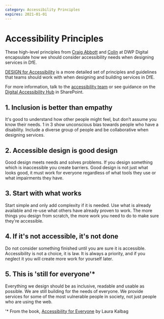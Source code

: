 ```yaml
---
category: Accessibility Principles
expires: 2021-01-01
---
```


# Accessibility Principles

These high-level principles from [Craig Abbott](https://twitter.com/abbott567) and [Colin](https://twitter.com/htmlandbacon) at DWP Digital encapsulate how we should consider accessibility needs when designing services in DfE.

[DESIGN for Accessibility](https://educationgovuk.sharepoint.com/:w:/r/sites/lvewp00043/Shared%20Documents/Design%20Principles.docx) is a more detailed set of principles and guidelines that teams should work with when designing and building services in DfE.

For more information, talk to the [accessibility team](mailto:Accessibility.Support@education.gov.uk) or see guidance on the [Digital Accessibility Hub](https://educationgovuk.sharepoint.com/sites/lvewp00043/SitePages/Digital-Accessibility-Hub-Home.aspx) in SharePoint.

## 1. Inclusion is better than empathy

It's good to understand how other people might feel, but don’t assume you know their needs. 1 in 3 show unconscious bias towards people who have a disability. Include a diverse group of people and be collaborative when designing services.

## 2. Accessible design is good design

Good design meets needs and solves problems. If you design something which is inaccessible you create barriers. Good design is not just what looks good, it must work for everyone regardless of what tools they use or what impairments they have.

## 3. Start with what works

Start simple and only add complexity if it is needed. Use what is already available and re-use what others have already proven to work. The more things you design from scratch, the more work you need to do to make sure they're accessible.

## 4. If it's not accessible, it's not done

Do not consider something finished until you are sure it is accessible. Accessibility is not a choice, it is law. It is always a priority, and if you neglect it you will create more work for yourself later.

## 5. This is 'still for everyone'*

Everything we design should be as inclusive, readable and usable as possible. We are still building for the needs of everyone. We provide services for some of the most vulnerable people in society, not just people who are using the web.

'* From the book, [Accessibility for Everyone](https://laurakalbag.com/book/) by Laura Kalbag

